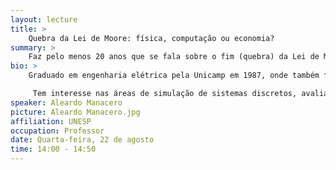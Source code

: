 ```yaml
---
layout: lecture
title: >
    Quebra da Lei de Moore: física, computação ou economia?
summary: >
    Faz pelo menos 20 anos que se fala sobre o fim (quebra) da Lei de Moore. Alguns dizem que ela já não vale mais, outros dizem que ainda vale e outros nem sabem o que ela é. O problema em se determinar ou não o seu fim começa já com a definição correta da chamada Lei de Moore. Existem visões conflitantes sobre o que ela de fato diz (ou o que Moore quis dizer) e isso acaba resultando em visões conflitantes sobre sua quebra. Então, nesta palestra será visto inicialmente qual seria a visão de Gordon Moore, procurando mostrar como dela saíram as suas variantes mais conhecidas. Depois disso serão tratadas as consequências dessas definições e como se pode determinar se ela foi ou não quebrada.
bio: >
    Graduado em engenharia elétrica pela Unicamp em 1987, onde também fez seu mestrado (1991) e doutorado (1997). Durante o mestrado foi contratado pela UNESP, como docente do curso de Ciência da Computação do campus de São José do Rio Preto, ministrando as disciplinas de “Sistemas Operacionais” e “Redes de Computadores”. No começo do doutorado (entre 1992 e 1994) foi pesquisador visitante no Fermilab, EUA, onde deu suporte de computação paralela para um dos grupos de física de partículas. Depois do doutorado atuou como coordenador do curso de graduação (por quase 7 anos) e do curso de mestrado em computação (por 5 anos). Foi também Diretor de Secretarias Regionais da SBC no biênio 2001-2003. Foi professor visitante na University of Oregon entre 2010 e 2011, com pesquisa em medição de desempenho e aulas de sistemas distribuídos.

     Tem interesse nas áreas de simulação de sistemas discretos, avaliação de desempenho, computação paralela, ensino de computação.
speaker: Aleardo Manacero
picture: Aleardo Manacero.jpg
affiliation: UNESP
occupation: Professor
date: Quarta-feira, 22 de agosto
time: 14:00 - 14:50
---
```

